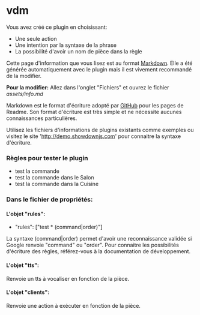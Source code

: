 # vdm

Vous avez créé ce plugin en choisissant:
- Une seule action
- Une intention par la syntaxe de la phrase
- La possibilité d'avoir un nom de pièce dans la règle

Cette page d'information que vous lisez est au format [Markdown](https://fr.wikipedia.org/wiki/Markdown).
Elle a été générée automatiquement avec le plugin mais il est vivement recommandé de la modifier.

**Pour la modifier:** Allez dans l'onglet "Fichiers" et ouvrez le fichier _assets/info.md_

Markdown est le format d'écriture adopté par [GitHub](https://github.com/) pour les pages de Readme. 
Son format d'écriture est très simple et ne nécessite aucunes connaissances particulières.

Utilisez les fichiers d'informations de plugins existants comme exemples ou visitez le site 'http://demo.showdownjs.com' pour connaitre la syntaxe d'écriture.


### Règles pour tester le plugin
- test la commande
- test la commande dans le Salon
- test la commande dans la Cuisine

### Dans le fichier de propriétés:

#### L'objet "rules":
- "rules": ["test * (command|order)"]

La syntaxe (command|order) permet d'avoir une reconnaissance validée si Google renvoie "command" ou "order".
Pour connaitre les possibilités d'écriture des règles, référez-vous à la documentation de développement.

#### L'objet "tts":
Renvoie un tts à vocaliser en fonction de la pièce.

#### L'objet "clients":
Renvoie une action à exécuter en fonction de la pièce.

<br><br><br><br>